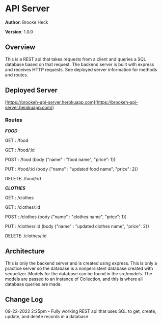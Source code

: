 # API Server

**Author**: Brooke Heck

**Version**: 1.0.0

## Overview
This is a REST api that takes requests from a client and queries a SQL database based on that request. The backend server is built with express and receives HTTP requests. See deployed server information for methods and routes.

## Deployed Server
[https://brookeh-api-server.herokuapp.com](https://brookeh-api-server.herokuapp.com/)

### Routes

***FOOD***

GET : /food

GET : /food/:id

POST : /food (body {"name" : "food name", "price": 1})

PUT : /food/:id (body {"name" : "updated food name", "price": 2})

DELETE: /food/:id

***CLOTHES***

GET : /clothes

GET : /clothes/:id

POST : /clothes (body {"name" : "clothes name", "price": 1})

PUT : /clothes/:id (body {"name" : "updated clothes name", "price": 2})

DELETE: /clothes/:id


## Architecture
This is only the backend server and is created using express. This is only a practice server so the database is a nonpersistent database created with sequelizer. Models for the database can be found in the src/models. The models are passed to an instance of Collection, and this is where all database queries are made.

## Change Log
09-22-2022 2:25pm - Fully working REST api that uses SQL to get, create, update, and delete records in a database